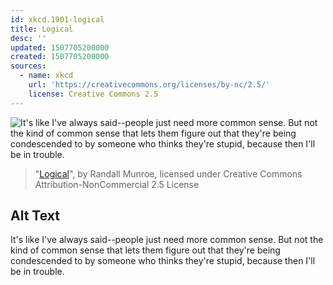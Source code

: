 ```yaml
---
id: xkcd.1901-logical
title: Logical
desc: ''
updated: 1507705200000
created: 1507705200000
sources:
  - name: xkcd
    url: 'https://creativecommons.org/licenses/by-nc/2.5/'
    license: Creative Commons 2.5
---
```

![It's like I've always said--people just need more common sense. But not the kind of common sense that lets them figure out that they're being condescended to by someone who thinks they're stupid, because then I'll be in trouble.](https://imgs.xkcd.com/comics/logical.png)
> "[Logical](https://xkcd.com/1901/)", by Randall Munroe, licensed under Creative Commons Attribution-NonCommercial 2.5 License

## Alt Text
It's like I've always said--people just need more common sense. But not the kind of common sense that lets them figure out that they're being condescended to by someone who thinks they're stupid, because then I'll be in trouble.
